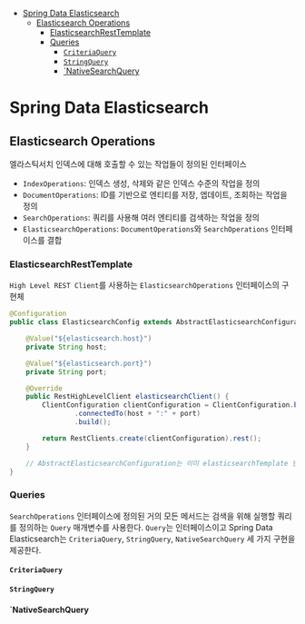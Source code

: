 - [Spring Data Elasticsearch](#spring-data-elasticsearch)
	- [Elasticsearch Operations](#elasticsearch-operations)
		- [ElasticsearchRestTemplate](#elasticsearchresttemplate)
		- [Queries](#queries)
			- [`CriteriaQuery`](#criteriaquery)
			- [`StringQuery`](#stringquery)
			- [`NativeSearchQuery](#nativesearchquery)

# Spring Data Elasticsearch

## Elasticsearch Operations

엘라스틱서치 인덱스에 대해 호출할 수 있는 작업들이 정의된 인터페이스
- `IndexOperations`: 인덱스 생성, 삭제와 같은 인덱스 수준의 작업을 정의
- `DocumentOperations`: ID를 기반으로 엔티티를 저장, 엡데이트, 조회하는 작업을 정의
- `SearchOperations`: 쿼리를 사용해 여러 엔티티를 검색하는 작업을 정의
- `ElasticsearchOperations`: `DocumentOperations`와 `SearchOperations` 인터페이스를 결합

### ElasticsearchRestTemplate

`High Level REST Client`를 사용하는 `ElasticsearchOperations` 인터페이스의 구현체

```java
@Configuration
public class ElasticsearchConfig extends AbstractElasticsearchConfiguration {

	@Value("${elasticsearch.host}")
	private String host;

	@Value("${elasticsearch.port}")
	private String port;

	@Override
	public RestHighLevelClient elasticsearchClient() {
		ClientConfiguration clientConfiguration = ClientConfiguration.builder()
				.connectedTo(host + ":" + port)
				.build();

		return RestClients.create(clientConfiguration).rest();
	}

    // AbstractElasticsearchConfiguration는 이미 elasticsearchTemplate 빈을 제공하기 때문에 특별한 빈 생성이 필요하지 않다
}
```

### Queries
`SearchOperations` 인터페이스에 정의된 거의 모든 메서드는 검색을 위해 실행할 쿼리를 정의하는 `Query` 매개변수를 사용한다. `Query`는 인터페이스이고 Spring Data Elasticsearch는 `CriteriaQuery`, `StringQuery`, `NativeSearchQuery` 세 가지 구현을 제공한다.

#### `CriteriaQuery`

#### `StringQuery`

#### `NativeSearchQuery
